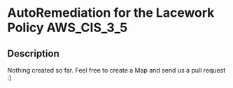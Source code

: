 # AutoRemediation for the Lacework Policy AWS_CIS_3_5

## Description
Nothing created so far. Feel free to create a Map and send us a pull request :)
